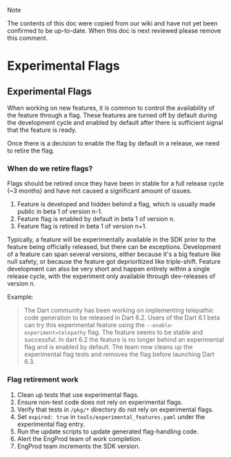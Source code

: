 > [!NOTE]
> The contents of this doc were copied from our wiki and have not yet been confirmed
> to be up-to-date. When this doc is next reviewed please remove this comment.

# Experimental Flags

## Experimental Flags

When working on new features, it is common to control the availability of the feature through a flag. These features are turned off by default during the development cycle and enabled by default after there is sufficient signal that the feature is ready.

Once there is a decision to enable the flag by default in a release, we need to retire the flag.

### When do we retire flags?

Flags should be retired once they have been in stable for a full release cycle (~3 months) and have not caused a significant amount of issues.

1. Feature is developed and hidden behind a flag, which is usually made public in beta 1 of version n-1.
2. Feature flag is enabled by default in beta 1 of version n.
3. Feature flag is retired in beta 1 of version n+1.

Typically, a feature will be experimentally available in the SDK prior to the feature being officially released, but there can be exceptions.
Development of a feature can span several versions, either because it's a big feature like null safety, or because the feature got deprioritized like triple-shift. Feature development can also be very short and happen entirely within a single release cycle, with the experiment only available through dev-releases of version n.

Example:

> The Dart community has been working on implementing telepathic code generation to be released in Dart 6.2.  Users of the Dart 6.1 beta can try this experimental feature using the `--enable-experiment=telepathy` flag. The feature seems to be stable and successful.  In dart 6.2 the feature is no longer behind an experimental flag and is enabled by default.  The team now cleans up the experimental flag tests and removes the flag before launching Dart 6.3.

### Flag retirement work

1. Clean up tests that use experimental flags.
2. Ensure non-test code does not rely on experimental flags.
3. Verify that tests in `/pkg/*` directory do not rely on experimental flags.
4. Set `expired: true` in `tools/experimental_features.yaml` under the experimental flag entry.
5. Run the update scripts to update generated flag-handling code.
6. Alert the EngProd team of work completion.
7. EngProd team increments the SDK version.
